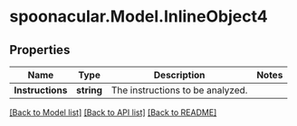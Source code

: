 # spoonacular.Model.InlineObject4
## Properties

Name | Type | Description | Notes
------------ | ------------- | ------------- | -------------
**Instructions** | **string** | The instructions to be analyzed. | 

[[Back to Model list]](../README.md#documentation-for-models) [[Back to API list]](../README.md#documentation-for-api-endpoints) [[Back to README]](../README.md)


